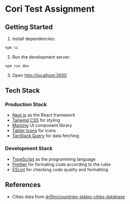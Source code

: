 # Cori Test Assignment

## Getting Started

1. Install dependencies:

```bash
npm ci
```

2. Run the development server:

```bash
npm run dev
```

3. Open [http://localhost:3000](http://localhost:3000)

## Tech Stack

### Production Stack

- [Next.js](https://nextjs.org/) as the React framework
- [Tailwind CSS](https://tailwindcss.com/) for styling
- [Mantine](https://mantine.dev/) UI component library
- [Tabler Icons](https://tabler.io/icons) for icons
- [TanStack Query](https://tanstack.com/query/latest) for data fetching

### Development Stack

- [TypeScript](https://www.typescriptlang.org/) as the programming language
- [Prettier](https://prettier.io/) for formating code according to the rules
- [ESLint](https://eslint.org/) for checking code quality and formatting

## References

- Cities data from [dr5hn/countries-states-cities-database](https://github.com/dr5hn/countries-states-cities-database)
